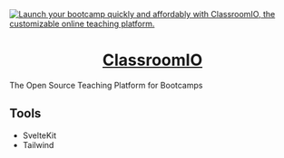 <a href="https://one.ie/">
  <img alt="Launch your bootcamp quickly and affordably with ClassroomIO, the customizable online teaching platform." src="https://one.ie/classroomio-opengraph-image.png" />
  <h1 align="center">ClassroomIO</h1>
</a>

The Open Source Teaching Platform for Bootcamps

## Tools

- SvelteKit
- Tailwind
